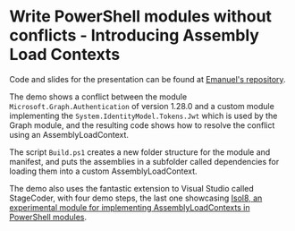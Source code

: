 # Write PowerShell modules without conflicts - Introducing Assembly Load Contexts

Code and slides for the presentation can be found at [Emanuel's repository](https://github.com/PalmEmanuel/PSConfEU/tree/main/2023/AssemblyLoadContext).

The demo shows a conflict between the module `Microsoft.Graph.Authentication` of version 1.28.0 and a custom module implementing the `System.IdentityModel.Tokens.Jwt` which is used by the Graph module, and the resulting code shows how to resolve the conflict using an AssemblyLoadContext.

The script `Build.ps1` creates a new folder structure for the module and manifest, and puts the assemblies in a subfolder called dependencies for loading them into a custom AssemblyLoadContext.

The demo also uses the fantastic extension to Visual Studio called StageCoder, with four demo steps, the last one showcasing [Isol8, an experimental module for implementing AssemblyLoadContexts in PowerShell modules](https://github.com/PalmEmanuel/Isol8).
